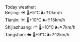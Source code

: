 Today weather:  
Beijing: ☀️   🌡️+5°C 🌬️↑0km/h  
Tianjin: ☀️   🌡️+10°C 🌬️↑15km/h  
Shijiazhuang: ⛅️  🌡️+10°C 🌬️↖7km/h  
Tangshan: ☁️   🌡️+9°C 🌬️↗12km/h  
